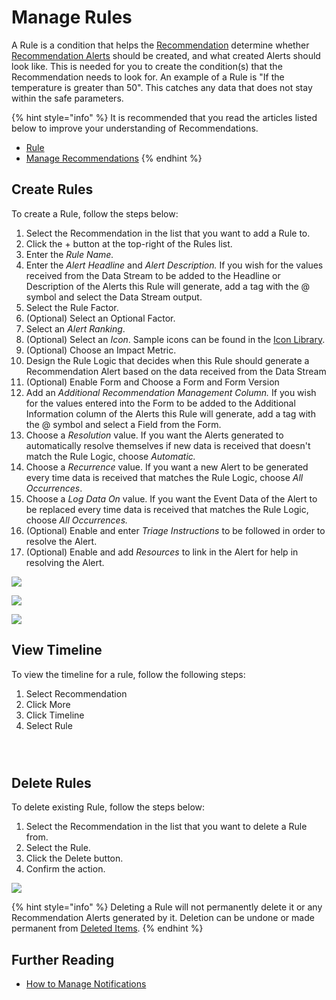 # Manage Rules

A Rule is a condition that helps the [Recommendation](../../concepts/recommendation/) determine whether [Recommendation Alerts](../../concepts/recommendation/recommendation-alert.md) should be created, and what created Alerts should look like. This is needed for you to create the condition(s) that the Recommendation needs to look for. An example of a Rule is "If the temperature is greater than 50". This catches any data that does not stay within the safe parameters.

{% hint style="info" %}
It is recommended that you read the articles listed below to improve your understanding of Recommendations.

* [Rule](../../concepts/recommendation/rule.md)
* [Manage Recommendations](manage-recommendations.md)
{% endhint %}

## Create Rules

To create a Rule, follow the steps below:

1. Select the Recommendation in the list that you want to add a Rule to.
2. Click the + button at the top-right of the Rules list.
3. Enter the _Rule Name._
4. Enter the _Alert Headline_ and _Alert Description._ If you wish for the values received from the Data Stream to be added to the Headline or Description of the Alerts this Rule will generate, add a tag with the @ symbol and select the Data Stream output.
5. Select the Rule Factor.
6. (Optional) Select an Optional Factor.
7. Select an _Alert Ranking_.
8. (Optional) Select an _Icon_. Sample icons can be found in the [Icon Library](../../resources/icon-library.md).
9. (Optional) Choose an Impact Metric.
10. Design the Rule Logic that decides when this Rule should generate a Recommendation Alert based on the data received from the Data Stream
11. (Optional) Enable Form and Choose a Form and Form Version
12. Add an _Additional Recommendation Management Column._ If you wish for the values entered into the Form to be added to the Additional Information column of the Alerts this Rule will generate, add a tag with the @ symbol and select a Field from the Form.
13. Choose a _Resolution_ value. If you want the Alerts generated to automatically resolve themselves if new data is received that doesn't match the Rule Logic, choose _Automatic._
14. Choose a _Recurrence_ value. If you want a new Alert to be generated every time data is received that matches the Rule Logic, choose _All Occurrences_.
15. Choose a _Log Data On_ value. If you want the Event Data of the Alert to be replaced every time data is received that matches the Rule Logic, choose _All Occurrences._
16. (Optional) Enable and enter _Triage Instructions_ to be followed in order to resolve the Alert.
17. (Optional) Enable and add _Resources_ to link in the Alert for help in resolving the Alert.

![](<../../.gitbook/assets/Recommendations - Manage Rules - Create Rule 1.png>)

![](<../../.gitbook/assets/Recommendations - Manage Rules - Create Rule 2.png>)

![](<../../.gitbook/assets/Recommendations - Manage Rules - Create Rule 3.png>)

## View Timeline

To view the timeline for a rule, follow the following steps:

1. Select Recommendation
2. Click More
3. Click Timeline
4. Select Rule

<figure><img src="../../.gitbook/assets/Recommendations - Manage Recommendations - View Recommendation.png" alt=""><figcaption></figcaption></figure>

<figure><img src="../../.gitbook/assets/Recommendations - Manage Rules - View Timeline 2.png" alt=""><figcaption></figcaption></figure>

<figure><img src="../../.gitbook/assets/Recommendations - Manage Rules - View Timeline 3.png" alt=""><figcaption></figcaption></figure>

## Delete Rules

To delete existing Rule, follow the steps below:

1. Select the Recommendation in the list that you want to delete a Rule from.
2. Select the Rule.
3. Click the Delete button.
4. Confirm the action.

![](<../../.gitbook/assets/image (1310).png>)

{% hint style="info" %}
Deleting a Rule will not permanently delete it or any Recommendation Alerts generated by it. Deletion can be undone or made permanent from [Deleted Items](../../concepts/recommendation/deleted-items.md).
{% endhint %}

## Further Reading

* [How to Manage Notifications](manage-notifications.md)
